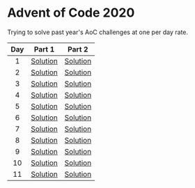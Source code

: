 # Advent of Code 2020
Trying to solve past year's AoC challenges at one per day rate. 

|Day|Part 1|Part 2|
|:-:|:-:|:-:|
|1|[Solution](https://github.com/alexcg1986/AoC2020/blob/master/day%201/Solution1.java)|[Solution](https://github.com/alexcg1986/AoC2020/blob/master/day%201/Solution2.java)|
|2|[Solution](https://github.com/alexcg1986/AoC2020/blob/master/day%202/Solution1.java)|[Solution](https://github.com/alexcg1986/AoC2020/blob/master/day%202/Solution2.java)|
|3|[Solution](https://github.com/alexcg1986/AoC2020/blob/master/day%203/Solution1.java)|[Solution](https://github.com/alexcg1986/AoC2020/blob/master/day%203/Solution2.java)|
|4|[Solution](https://github.com/alexcg1986/AoC2020/blob/master/day%204/Solution1.java)|[Solution](https://github.com/alexcg1986/AoC2020/blob/master/day%204/Solution2.java)|
|5|[Solution](https://github.com/alexcg1986/AoC2020/blob/master/day%205/Solution1.java)|[Solution](https://github.com/alexcg1986/AoC2020/blob/master/day%205/Solution2.java)|
|6|[Solution](https://github.com/alexcg1986/AoC2020/blob/master/day%206/Solution1.java)|[Solution](https://github.com/alexcg1986/AoC2020/blob/master/day%206/Solution2.java)|
|7|[Solution](https://github.com/alexcg1986/AoC2020/blob/master/day%207/Solution1.java)|[Solution](https://github.com/alexcg1986/AoC2020/blob/master/day%207/Solution2.java)|
|8|[Solution](https://github.com/alexcg1986/AoC2020/blob/master/day%208/Solution1.java)|[Solution](https://github.com/alexcg1986/AoC2020/blob/master/day%208/Solution2.java)|
|9|[Solution](https://github.com/alexcg1986/AoC2020/blob/master/day%209/Solution1.java)|[Solution](https://github.com/alexcg1986/AoC2020/blob/master/day%209/Solution2.java)|
|10|[Solution](https://github.com/alexcg1986/AoC2020/blob/master/day%2010/Solution1.java)|[Solution](https://github.com/alexcg1986/AoC2020/blob/master/day%2010/Solution2.java)|
|11|[Solution](https://github.com/alexcg1986/AoC2020/blob/master/day%2011/Solution1.java)|[Solution](https://github.com/alexcg1986/AoC2020/blob/master/day%2011/Solution2.java)|
